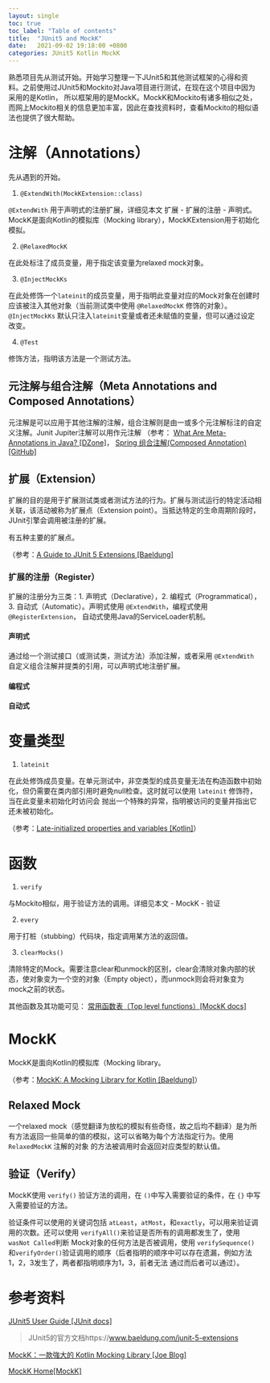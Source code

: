```yaml
---
layout: single
toc: true
toc_label: "Table of contents"
title:  "JUnit5 and MockK"
date:   2021-09-02 19:18:00 +0800
categories: JUnit5 Kotlin MockK
---
```


熟悉项目先从测试开始。开始学习整理一下JUnit5和其他测试框架的心得和资料。之前使用过JUnit5和Mockito对Java项目进行测试，在现在这个项目中因为采用的是Kotlin，
所以框架用的是MockK。MockK和Mockito有诸多相似之处，而网上Mockito相关的信息更加丰富，因此在查找资料时，查看Mockito的相似语法也提供了很大帮助。

# 注解（Annotations）

先从遇到的开始。

1. `@ExtendWith(MockKExtension::class)`

`@ExtendWith` 用于声明式的注册扩展，详细见本文 扩展 - 扩展的注册 - 声明式。MockK是面向Kotlin的模拟库（Mocking library），MockKExtension用于初始化模拟。

2. `@RelaxedMockK`

在此处标注了成员变量，用于指定该变量为relaxed mock对象。

3. `@InjectMockKs`

在此处修饰一个`lateinit`的成员变量，用于指明此变量对应的Mock对象在创建时应该被注入其他对象（当前测试类中使用 `@RelaxedMockK` 修饰的对象）。`@InjectMockKs` 默认只注入`lateinit`变量或者还未赋值的变量，但可以通过设定改变。

4. `@Test`

修饰方法，指明该方法是一个测试方法。


## 元注解与组合注解（Meta Annotations and Composed Annotations）

元注解是可以应用于其他注解的注解，组合注解则是由一或多个元注解标注的自定义注解。Junit Jupiter注解可以用作元注解
（参考： [What Are Meta-Annotations in Java? [DZone]](https://dzone.com/articles/what-are-meta-annotations-in-java)，
[Spring 组合注解(Composed Annotation) [GitHub]](https://nanlei.github.io/my-notes/SpringFramework/spring-annotation-composed-annotation/)

## 扩展（Extension）

扩展的目的是用于扩展测试类或者测试方法的行为。扩展与测试运行的特定活动相关联，该活动被称为扩展点（Extension point）。当抵达特定的生命周期阶段时，JUnit引擎会调用被注册的扩展。

有五种主要的扩展点。

（参考：[A Guide to JUnit 5 Extensions [Baeldung]](https://www.baeldung.com/junit-5-extensions)

### 扩展的注册（Register）

扩展的注册分为三类：1. 声明式（Declarative），2. 编程式（Programmatical），3. 自动式（Automatic）。声明式使用 `@ExtendWith`，编程式使用 `@RegisterExtension`，
自动式使用Java的ServiceLoader机制。

#### 声明式

通过给一个测试接口（或测试类，测试方法）添加注解，或者采用 `@ExtendWith` 自定义组合注解并提类的引用，可以声明式地注册扩展。

#### 编程式

#### 自动式

# 变量类型

1. `lateinit`

在此处修饰成员变量。在单元测试中，非空类型的成员变量无法在构造函数中初始化，但仍需要在类内部引用时避免null检查。这时就可以使用 `lateinit` 修饰符，当在此变量未初始化时访问会
抛出一个特殊的异常，指明被访问的变量并指出它还未被初始化。

（参考：[Late-initialized properties and variables [Kotlin]](https://kotlinlang.org/docs/properties.html#late-initialized-properties-and-variables)）

# 函数

1. `verify`

与Mockito相似，用于验证方法的调用。详细见本文 - MockK - 验证

2. `every`

用于打桩（stubbing）代码块，指定调用某方法的返回值。

3. `clearMocks()`

清除特定的Mock。需要注意clear和unmock的区别，clear会清除对象内部的状态，使对象变为一个空的对象（Empty object），而unmock则会将对象变为mock之前的状态。

其他函数及其功能可见：
[常用函数表（Top level functions）[MockK docs]](https://mockk.io/#top-level-functions)

# MockK

MockK是面向Kotlin的模拟库（Mocking library。

（参考：[MockK: A Mocking Library for Kotlin [Baeldung]](https://www.baeldung.com/kotlin/mockk)）


## Relaxed Mock

一个relaxed mock（感觉翻译为放松的模拟有些奇怪，故之后均不翻译）是为所有方法返回一些简单的值的模拟，这可以省略为每个方法指定行为。使用 `RelaxedMockK` 注解的对象
的方法被调用时会返回对应类型的默认值。

## 验证（Verify）

MockK使用 `verify()` 验证方法的调用，在 `()`中写入需要验证的条件，在 `{}` 中写入需要验证的方法。

验证条件可以使用的关键词包括 `atLeast`，`atMost`，和`exactly`，可以用来验证调用的次数。还可以使用 `verifyAll()`来验证是否所有的调用都发生了，使用 `wasNot Called`判断
Mock对象的任何方法是否被调用，使用 `verifySequence()`和`verifyOrder()`验证调用的顺序（后者指明的顺序中可以存在遗漏，例如方法1，2，3发生了，两者都指明顺序为1，3，前者无法
通过而后者可以通过）。

# 参考资料
[JUnit5 User Guide [JUnit docs]](https://junit.org/junit5/docs/current/user-guide/)
> JUnit5的官方文档https://www.baeldung.com/junit-5-extensions

[MockK：一款強大的 Kotlin Mocking Library [Joe Blog]](https://medium.com/joe-tsai/mockk-%E4%B8%80%E6%AC%BE%E5%BC%B7%E5%A4%A7%E7%9A%84-kotlin-mocking-library-part-1-4-39a85e42b8)
>

[MockK Home[MockK]](https://mockk.io/)
>
